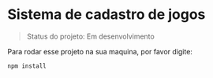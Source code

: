 <h1>Sistema de cadastro de jogos</h1>

>Status do projeto: Em desenvolvimento

Para rodar esse projeto na sua maquina, por favor digite:

```
npm install
```
